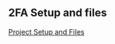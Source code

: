 ## 2FA Setup and files

[Project Setup and Files](https://github.com/EthanBByrd/2FactorAuthentication)

